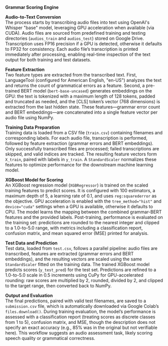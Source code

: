**Grammar Scoring Engine**



**Audio-to-Text Conversion**  
The process starts by transcribing audio files into text using OpenAI's Whisper "base" model, leveraging GPU acceleration when available (via CUDA). Audio files are sourced from predefined training and testing directories (`audios_train` and `audios_test`) stored on Google Drive. Transcription uses FP16 precision if a GPU is detected, otherwise it defaults to FP32 for consistency. Each audio file’s transcription is printed immediately after processing, enabling real-time inspection of the text output for both training and test datasets.

**Feature Extraction**  
Two feature types are extracted from the transcribed text. First, LanguageTool (configured for American English, "en-US") analyzes the text and returns the count of grammatical errors as a feature. Second, a pre-trained BERT model (`bert-base-uncased`) generates embeddings on the GPU: the text is tokenized with a maximum length of 128 tokens, padded and truncated as needed, and the [CLS] token’s vector (768 dimensions) is extracted from the last hidden state. These features—grammar error count and BERT embeddings—are concatenated into a single feature vector per audio file using NumPy.

**Training Data Preparation**  
Training data is loaded from a CSV file (`train.csv`) containing filenames and corresponding labels. For each audio file, transcription is performed, followed by feature extraction (grammar errors and BERT embeddings). Only successfully transcribed files are processed; failed transcriptions are skipped, and valid indices are tracked. The resulting feature vectors form `X_train`, paired with labels in `y_train`. A `StandardScaler` normalizes these features to optimize performance for the downstream machine learning model.

**XGBoost Model for Scoring**  
An XGBoost regression model (`XGBRegressor`) is trained on the scaled training features to predict scores. It is configured with 100 estimators, a maximum depth of 5, a learning rate of 0.1, and uses `reg:squarederror` as the objective. GPU acceleration is enabled with the `tree_method="hist"` and `device="cuda"` settings when a GPU is available, otherwise it defaults to CPU. The model learns the mapping between the combined grammar-BERT features and the provided labels. Post-training, performance is evaluated on the training set: predictions are rounded to the nearest integer and clipped to a 1.0-to-5.0 range, with metrics including a classification report, confusion matrix, and mean squared error (MSE) printed for analysis.

**Test Data and Prediction**  
Test data, loaded from `test.csv`, follows a parallel pipeline: audio files are transcribed, features are extracted (grammar errors and BERT embeddings), and the resulting vectors are scaled using the same `StandardScaler` fitted on the training data. The trained XGBoost model predicts scores (`y_test_pred`) for the test set. Predictions are refined to a 1.0-to-5.0 scale in 0.5 increments using CuPy for GPU-accelerated rounding: raw scores are multiplied by 2, rounded, divided by 2, and clipped to the target range, then converted back to NumPy.

**Output and Evaluation**  
The final predictions, paired with valid test filenames, are saved to a `submission.csv` file, which is automatically downloaded via Google Colab’s `files.download()`. During training evaluation, the model’s performance is assessed with a classification report (treating scores as discrete classes from 1 to 5), confusion matrix, and MSE, though the description does not specify an exact accuracy (e.g., 85% was in the original but not verifiable here). This workflow suggests an audio assessment task, likely scoring speech quality or grammatical correctness.
